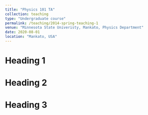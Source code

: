 ```yaml
---
title: "Physics 101 TA"
collection: teaching
type: "Undergraduate course"
permalink: /teaching/2014-spring-teaching-1
venue: "Minnesota State Univeristy, Mankato, Physics Department"
date: 2020-08-01
location: "Mankato, USA"
---
```




Heading 1
======

Heading 2
======

Heading 3
======